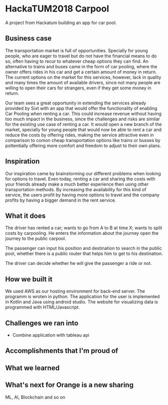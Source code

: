 # HackaTUM2018 Carpool

A project from Hackatum building an app for car pool.

## Business case

The transportation market is full of opportunities. Specially for young people, who are eager to travel but do not have the financial means to do so, often having to recur to whatever cheap options they can find. An alternative to trains and buses came in the form of car pooling, where the owner offers rides in his car and get a certain amount of money in return. The current options on the market for this services, however, lack in quality and many times the amount of available drivers, since not many people are willing to open their cars for strangers, even if they get some money in return. 

Our team sees a great opportunity in extending the services already provided by Sixt with an app that would offer the functionality of enabling Car Pooling when renting a car. This could increase revenue without having too much impact in the business, since the challenges and risks are similar for the existing use case of renting a car. It would open a new branch of the market, specially for young people that would now be able to rent a car and reduce the costs by offering rides, making the service attractive even in comparison to comon cheap transportation options like trains or busses by pottentially offering more comfort and freedom to adjust to their own plans.

## Inspiration

Our inspiration came by brainstorming our different problems when looking for options to travel. Even today, renting a car and sharing the costs with your friends already make a much better experience then using other transportation methods. By increasing the availability for this kind of service, the users profit by having more options to travel and the company profits by having a bigger demand in the rent service.

## What it does

The driver has rented a car; wants to go from A to B at time X; wants to split costs by carpooling. He enters the information about the journey open the journey to the public carpool.

The passenger can input his position and destination to search in the public pool, whether there is a public router that helps him to get to his destination.  

The driver can decide whether he will give the passenger a ride or not.

## How we built it
We used AWS as our hosting environment for back-end server. The programm is wroten in python. The application for the user is implemented in Kotlin and Java using android studio. The website for visualizing data is programmed with HTML/Javascript.

## Challenges we ran into
* Combine application with tableau api

## Accomplishments that I'm proud of

## What we learned

## What's next for Orange is a new sharing
 ML, AI, Blockchain and so on
